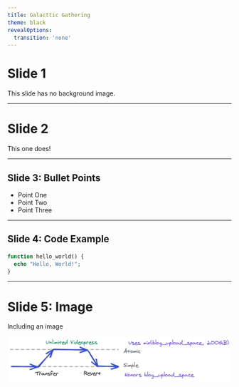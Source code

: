 ```yaml
---
title: Galacttic Gathering
theme: black
revealOptions:
  transition: 'none'
---
```


# Slide 1

This slide has no background image.

---

<!-- .slide: data-background="./img/DotcomMeetupBkgd02.png" -->

# Slide 2

This one does!

---

## Slide 3: Bullet Points

- Point One
- Point Two
- Point Three

---

## Slide 4: Code Example

```php
function hello_world() {
  echo "Hello, World!";
}
```

---


# Slide 5: Image

Including an image

![Image](./img/atomic-timeline-1.png)


